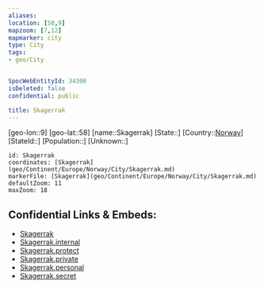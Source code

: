 ```yaml
---
aliases: 
location: [58,9]
mapzoom: [7,12] 
mapmarker: city 
type: City
tags:
- geo/City


SpocWebEntityId: 34300
isDeleted: false
confidential: public

title: Skagerrak
---
```

[geo-lon::9]
[geo-lat::58]
[name::Skagerrak]
[State::]
[Country::[Norway](geo/Continent/Europe/Norway.md)]
[StateId::]
[Population::]
[Unknown::]


```leaflet
id: Skagerrak
coordinates: [Skagerrak](geo/Continent/Europe/Norway/City/Skagerrak.md)
markerFile: [Skagerrak](geo/Continent/Europe/Norway/City/Skagerrak.md)
defaultZoom: 11 
maxZoom: 18
```


## Confidential Links & Embeds: 
- [Skagerrak](../../../../../../_public/geo/Continent/Europe/Norway/City/Skagerrak.md) 
- [Skagerrak.internal](../../../../../../_internal/geo/Continent/Europe/Norway/City/Skagerrak.internal.md) 
- [Skagerrak.protect](../../../../../../_protect/geo/Continent/Europe/Norway/City/Skagerrak.protect.md) 
- [Skagerrak.private](../../../../../../_private/geo/Continent/Europe/Norway/City/Skagerrak.private.md) 
- [Skagerrak.personal](../../../../../../_personal/geo/Continent/Europe/Norway/City/Skagerrak.personal.md) 
- [Skagerrak.secret](../../../../../../_secret/geo/Continent/Europe/Norway/City/Skagerrak.secret.md) 
